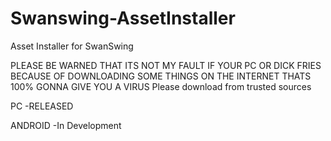 # Swanswing-AssetInstaller
Asset Installer for SwanSwing

PLEASE BE WARNED THAT ITS NOT MY FAULT IF YOUR PC OR DICK FRIES BECAUSE OF DOWNLOADING SOME THINGS ON THE INTERNET THATS 100% GONNA GIVE YOU A VIRUS
Please download from trusted sources 

 
 
PC
-RELEASED

ANDROID
-In Development


